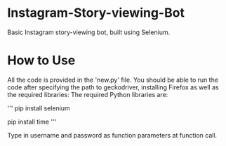# Instagram-Story-viewing-Bot
Basic Instagram story-viewing bot, built using Selenium.

# How to Use
All the code is provided in the 'new.py' file.
You should be able to run the code after specifying the path to geckodriver, installing Firefox as well as the required libraries:
The required Python libraries are:

'''
pip install selenium

pip install time
'''

Type in username and password as function parameters at function call.
